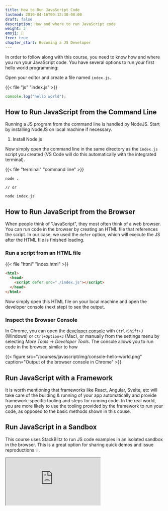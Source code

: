 ```yaml
---
title: How to Run JavaScript Code
lastmod: 2019-04-16T09:12:30-08:00
draft: false
description: How and where to run JavaScript code
weight: 3
emoji: 🚀
free: true
chapter_start: Becoming a JS Developer
---
```


In order to follow along with this course, you need to know how and where you run your JavaScript code. You have several options to run your first hello world programming:

Open your editor and create a file named `index.js`.

{{< file "js" "index.js" >}}

```js
console.log("hello world");
```

## How to Run JavaScript from the Command Line

Running a JS program from the command line is handled by NodeJS. Start by installing NodeJS on local machine if necessary.

1. Install Node.js

Now simply open the command line in the same directory as the `index.js` script you created (VS Code will do this automatically with the integrated terminal).

{{< file "terminal" "command line" >}}

```text
node .

// or

node index.js
```

## How to Run JavaScript from the Browser

When people think of "JavaScript", they most often think of a web browser. You can run code in the browser by creating an HTML file that references the script. In our case, we used the `defer` option, which will execute the JS after the HTML file is finished loading.

### Run a script from an HTML file

{{< file "html" "index.html" >}}

```html
<html>
  <head>
    <script defer src="./index.js"></script>
  </head>
</html>
```

Now simply open this HTML file on your local machine and open the developer console (next step) to see the output.

### Inspect the Browser Console

In Chrome, you can open the [developer console](https://developers.google.com/web/tools/chrome-devtools/console/) with `Ctrl+Shift+J` (Windows) or `Ctrl+Option+J` (Mac), or manually from the settings menu by selecting _More Tools_ -> _Developer Tools_. The console allows you to run code in the browser, similar to how

{{< figure src="/courses/javascript/img/console-hello-world.png" caption="Output of the browser console in Chrome" >}}

## Run JavaScript with a Framework

It is worth mentioning that frameworks like React, Angular, Svelte, etc will take care of the building & running of your app automatically and provide framework-specific tooling and steps for running code. In the real world, you are more likely to use the tooling provided by the framework to run your code, as opposed to the basic methods shown in this couse.

## Run JavaScript in a Sandbox

This course uses StackBlitz to run JS code examples in an isolated sandbox in the browser. This is a great option for sharing quick demos and issue reproductions 💡.

<div>
    <iframe class="frame-full" src="https://stackblitz.com/edit/js-survival-hello-world?embed=1&file=index.js"><iframe>
</div>
